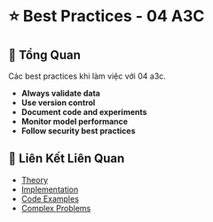 # ⭐ Best Practices - 04 A3C

## 🎯 Tổng Quan

Các best practices khi làm việc với 04 a3c.

- **Always validate data**
- **Use version control**
- **Document code and experiments**
- **Monitor model performance**
- **Follow security best practices**

## 🔗 Liên Kết Liên Quan

- [Theory](./THEORY_04_a3c.md)
- [Implementation](./IMPLEMENTATION_04_a3c.md)
- [Code Examples](./CODE_EXAMPLES_04_a3c.md)
- [Complex Problems](./COMPLEX_PROBLEMS.md)

